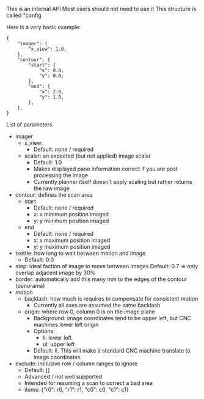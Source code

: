 This is an internal API
Most users should not need to use it
This structure is called "config

Here is a very basic example:

```
{
    "imager": {
        "x_view": 1.0,
    },
    "contour": {
        "start": {
            "x": 0.0,
            "y": 0.0,
        },
        "end": {
            "x": 2.0,
            "y": 1.0,
        },
    },
}
```

List of parameters
  * imager
    * x_view: 
      * Default: none / required
    * scalar: an expected (but not applied) image scalar
      * Default: 1.0
      * Makes displayed pano information correct if you are post processing the image
      * Currently planner itself doesn't apply scaling but rather returns the raw image
  * contour: defines the scan area
    * start
      * Default: none / required
      * x: x minimum position imaged 
      * y: y minimum position imaged
    * end
      * Default: none / required
      * x: x maximum position imaged 
      * y: y maximum position imaged
  * tsettle: how long to wait between motion and image
    * Default: 0.0
  * step: ideal faction of image to move between images
    Default: 0.7 => only overlap adjacent image by 30%
  * border: automatically add this many mm to the edges of the contour (panorama)
  * motion
    * backlash: how much is requires to compensate for consistent motion
       * Currently all axes are assumed the same backlash
    * origin: where row 0, column 0 is on the image plane
      * Background: image coordinates tend to be upper left, but CNC machines lower left origin
      * Options:
        * ll: lower left
        * ul: upper left
      * Default: ll. This will make a standard CNC machine translate to image coordinates
  * exclude: inclusive row / column ranges to ignore
    * Default: []
    * Advanced / not well supported
    * Intended for resuming a scan to correct a bad area
    * items: {"r0": r0, "r1": r1, "c0": c0, "c1": c1}

